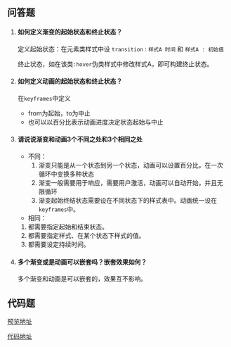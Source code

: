 ## 问答题

1. #### 如何定义渐变的起始状态和终止状态？

   定义起始状态：在元素类样式中设 `transition：样式A 时间` 和 `样式A : 初始值` 

   终止状态，如在该类`:hover`伪类样式中修改样式A，即可构建终止状态。

2. #### 如何定义动画的起始状态和终止状态？

   在`keyframes`中定义

   - from为起始，to为中止
   - 也可以以百分比表示动画进度决定状态起始与中止

3. #### 请说说渐变和动画3个不同之处和3个相同之处

   - 不同：
     1. 渐变只能是从一个状态到另一个状态，动画可以设置百分比，在一次循环中变换多种状态
     2. 渐变一般需要用于响应，需要用户激活，动画可以自动开始，并且无限循环
     3. 渐变起始终结状态需要设在不同状态下的样式表中。动画统一设在`keyframes`中。
   -  相同：
     1. 都需要指定起始和结束状态。
     2. 都需要指定样式、在某个状态下样式的值。
     3. 都需要设定持续时间。

4. #### 多个渐变或是动画可以嵌套吗？嵌套效果如何？

   多个渐变和动画是可以嵌套的，效果互不影响。

## 代码题

[预览地址](http://swerllen.github.io/mfs-homework/%E5%9F%BA%E7%A1%8021%20%E5%8A%A8%E7%94%BB%E4%B8%8E%E6%B8%90%E5%8F%98/nav.html)

[代码地址](https://github.com/SWerllen/mfs-homework/blob/master/%E5%9F%BA%E7%A1%8021%20%E5%8A%A8%E7%94%BB%E4%B8%8E%E6%B8%90%E5%8F%98/nav.html)